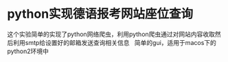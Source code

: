 # python实现德语报考网站座位查询
这个实验简单的实现了python网络爬虫，利用python爬虫通过对网站内容收取然后利用smtp给设置好的邮箱发送查询相关信息   
简单的gui，适用于macos下的python2环境中
